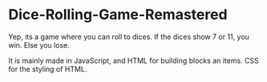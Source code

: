 # Dice-Rolling-Game-Remastered

Yep, its a game where you can roll to dices. If the dices show 7 or 11, you win. Else you lose.

It is mainly made in JavaScript, and HTML for building blocks an items. CSS for the styling of HTML.
